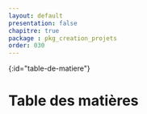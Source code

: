 ```yaml
---
layout: default
presentation: false
chapitre: true
package : pkg_creation_projets
order: 030
---
```


{:id="table-de-matiere"}
# Table des matières

<!-- Ce document est vide car il contient un code JavaScript qui génère dynamiquement le contenu et l'affiche ici  -->
